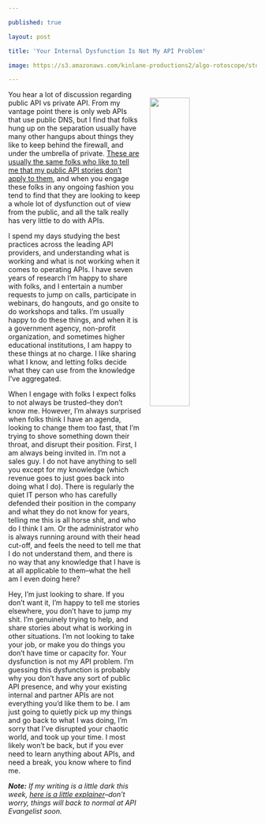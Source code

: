 ---
published: true
layout: post
title: 'Your Internal Dysfunction Is Not My API Problem'
image: https://s3.amazonaws.com/kinlane-productions2/algo-rotoscope/stories/35910978054_906047b6cb_z.jpg
---

<p><img src="https://s3.amazonaws.com/kinlane-productions2/algo-rotoscope/stories/35910978054_906047b6cb_z.jpg" align="right" width="40%" style="padding: 15px;" />
<p>You hear a lot of discussion regarding public API vs private API. From my vantage point there is only web APIs that use public DNS, but I find that folks hung up on the separation usually have many other hangups about things they like to keep behind the firewall, and under the umbrella of private. <a href="http://apievangelist.com/2017/08/10/my-focus-on-public-apis-applies-internally-as-well/">These are usually the same folks who like to tell me that my public API stories don’t apply to them</a>, and when you engage these folks in any ongoing fashion you tend to find that they are looking to keep a whole lot of dysfunction out of view from the public, and all the talk really has very little to do with APIs.

<p>I spend my days studying the best practices across the leading API providers, and understanding what is working and what is not working when it comes to operating APIs. I have seven years of research I’m happy to share with folks, and I entertain a number requests to jump on calls, participate in webinars, do hangouts, and go onsite to do workshops and talks. I’m usually happy to do these things, and when it is a government agency, non-profit organization, and sometimes higher educational institutions, I am happy to these things at no charge. I like sharing what I know, and letting folks decide what they can use from the knowledge I’ve aggregated.

<p>When I engage with folks I expect folks to not always be trusted–they don’t know me. However, I’m always surprised when folks think I have an agenda, looking to change them too fast, that I’m trying to shove something down their throat, and disrupt their position. First, I am always being invited in. I’m not a sales guy. I do not have anything to sell you except for my knowledge (which revenue goes to just goes back into doing what I do). There is regularly the quiet IT person who has carefully defended their position in the company and what they do not know for years, telling me this is all horse shit, and who do I think I am. Or the administrator who is always running around with their head cut-off, and feels the need to tell me that I do not understand them, and there is no way that any knowledge that I have is at all applicable to them–what the hell am I even doing here?

<p>Hey, I’m just looking to share. If you don’t want it, I’m happy to tell me stories elsewhere, you don’t have to jump my shit. I’m genuinely trying to help, and share stories about what is working in other situations. I’m not looking to take your job, or make you do things you don’t have time or capacity for. Your dysfunction is not my API problem. I’m guessing this dysfunction is probably why you don’t have any sort of public API presence, and why your existing internal and partner APIs are not everything you’d like them to be. I am just going to quietly pick up my things and go back to what I was doing, I’m sorry that I’ve disrupted your chaotic world, and took up your time. I most likely won’t be back, but if you ever need to learn anything about APIs, and need a break, you know where to find me.

<p><em><strong>Note:</strong> If my writing is a little dark this week, <a href="http://apievangelist.com/2017/08/28/api-rant-vs-api-research/">here is a little explainer</a>–don’t worry, things will back to normal at API Evangelist soon.</em>


